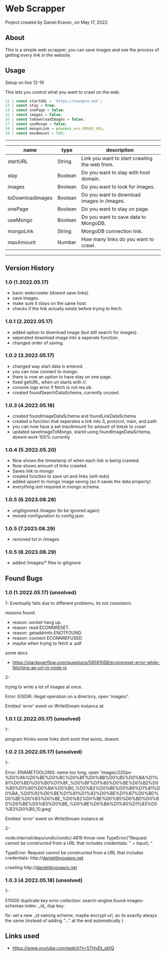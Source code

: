 # Web Scrapper
Project created by Daniel Kravec, on May 17, 2022.

## About
This is a simple web scrapper, you can save images and see the process of getting every link in the website.

## Usage
Setup on line 12-19

This lets you control what you want to crawl on the web.
```js
12 | const startURL = 'https://novapro.net';
13 | const stay = true;
14 | const onePage = false;
15 | const images = false;
16 | const toDownloadImages = false;
17 | const useMongo = false;
18 | const mongoLink = process.env.MONGO_URL;
19 | const maxAmount = 500;
```
--- 
| name | type | description | 
| - | - | - |
| startURL | String | Link you want to start crawling the web from. | 
| stay | Boolean |  Do you want to stay with host domain. |
| images | Boolean | Do you want to look for images. | 
| toDownloadImages | Boolean | Do you want to download images in /images. |
| onePage | Boolean | Do you want to stay on page. |
| useMongo | Boolean | Do you want to save data to MongoDB. |
| mongoLink | String | MongoDB connection link. |
| maxAmount | Number | How many links do you want to crawl. |
---
## Version History

### 1.0 (1.2022.05.17) 
- basic webcrawler (doesnt save links).
- save images.
- make sure it stays on the same host.
- checks if the link actually exists before trying to fetch.

### 1.0.1 (2.2022.05.17) 
- added option to download image (but still search for images).
- seperated download image into a seperate function.
- changed order of saving.

### 1.0.2 (3.2022.05.17) 
- changed way start data is entered.
- you can now connect to mongo.
- there is now an option to have stay on one page.
- fixed getURL, when url starts with //.
- console logs error if fetch is not res.ok.
- created foundSearchDataSchema, currently unused.

### 1.0.3 (4.2022.05.18) 
- created foundImageDataSchema and foundLinkDataSchema
- created a function that seperates a link into 3, protocol, main, and path
- you can now have a set maxAmount for amount of linksk to crawl
- updated saveImageToMongo, startd using foundImageDataSchema, doesnt work 100% currently

### 1.0.4 (5.2022.05.20) 
- Now shows the timestamp of when each link is being crawled.
- Now shows amount of links crawled.
- Saves link to mongo
- created function to save url and links (will redo)
- added upsert to mongo image saving (so it saves the data properly)
- everything isnt required in mongo schema.

### 1.0.5 (6.2023.08.28) 
- ungitignored /images (to be ignored again)
- moved configuration to config.json

### 1.0.5 (7.2023.08.29) 
- removed txt in /images

### 1.0.5 (8.2023.08.29) 
- added /images/* files to gitignore

## Found Bugs

### 1.0 (1.2022.05.17) (unsolved)
1- 
Eventually fails due to different problems, its not consistent.

reasons found.
- reason: socket hang up.
- reason: read ECONNRESET.
- reason: getaddrinfo ENOTFOUND.
- reason: connect ECONNREFUSED
- maybe when trying to fetch a .pdf

some docs
- https://stackoverflow.com/questions/59591058/econnreset-error-while-fetching-an-url-in-node-js

2- 

trying to write a lot of images at once.

Error: EISDIR: illegal operation on a directory, open 'images/'.

Emitted 'error' event on WriteStream instance at:

### 1.0.1 (2.2022.05.17) (unsolved) 
1-

program thinks some links dont exist that exists, doesnt.

### 1.0.2 (3.2022.05.17) (unsolved) 

1-

Error: ENAMETOOLONG: name too long, open 'images/220px-%D0%9A%D0%BE%D0%BC%D0%BF%D0%BB%D0%B5%D0%BA%D1%81%D0%BD%D0%B0%D1%8F_%D0%BF%D1%80%D0%BE%D0%B2%D0%B5%D1%80%D0%BA%D0%B0_%D0%B2%D0%BE%D0%B9%D1%81%D0%BA_%D0%92%D0%BE%D1%81%D1%82%D0%BE%D1%87%D0%BD%D0%BE%D0%B3%D0%BE_%D0%B2%D0%BE%D0%B5%D0%BD%D0%BD%D0%BE%D0%B3%D0%BE_%D0%BE%D0%BA%D1%80%D1%83%D0%B3%D0%B0_10.jpeg'

Emitted 'error' event on WriteStream instance at:

2-

node:internal/deps/undici/undici:4819
            throw new TypeError("Request cannot be constructed from a URL that includes credentials: " + input);
                  ^

TypeError: Request cannot be constructed from a URL that includes credentials: http://daniel@novapro.net

crawling http://daniel@novapro.net


### 1.0.3 (4.2022.05.18) (unsolved)
1- 

E11000 duplicate key error collection: search-engine.found-images-schemas index: \_id\_ dup key: 

fix: set a new \_id naming scheme, maybe encrypt url, so its exactly always the same (instead of adding "..." at the end automatically )

## Links used

- https://www.youtube.com/watch?v=5THvDt_sbfQ